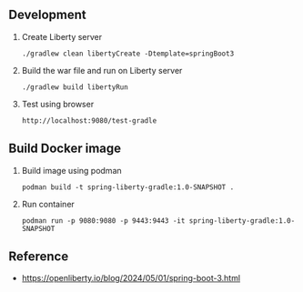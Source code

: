 ## Development

1. Create Liberty server
   ```
   ./gradlew clean libertyCreate -Dtemplate=springBoot3
   ```
  
2. Build the war file and run on Liberty server
   ```
   ./gradlew build libertyRun
   ```

3. Test using browser
   ```
   http://localhost:9080/test-gradle
   ```
   
## Build Docker image

1. Build image using podman
   ```
   podman build -t spring-liberty-gradle:1.0-SNAPSHOT .
   ```

2. Run container
   ```
   podman run -p 9080:9080 -p 9443:9443 -it spring-liberty-gradle:1.0-SNAPSHOT
   ```

## Reference

- https://openliberty.io/blog/2024/05/01/spring-boot-3.html